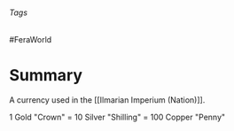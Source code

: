 ###### Tags

#FeraWorld

# Summary
A currency used in the [[Ilmarian Imperium (Nation)]].

1 Gold "Crown" = 10 Silver "Shilling" = 100 Copper "Penny"